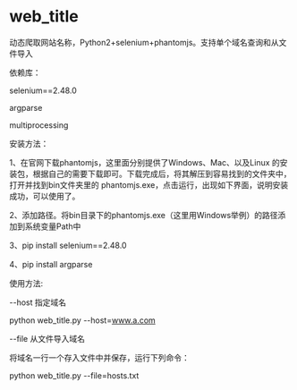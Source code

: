 # web_title

动态爬取网站名称，Python2+selenium+phantomjs。支持单个域名查询和从文件导入

依赖库：

selenium==2.48.0

argparse

multiprocessing

安装方法：

1、在官网下载phantomjs，这里面分别提供了Windows、Mac、以及Linux 的安装包，根据自己的需要下载即可。下载完成后，将其解压到容易找到的文件夹中，打开并找到bin文件夹里的 phantomjs.exe，点击运行，出现如下界面，说明安装成功，可以使用了。

2、添加路径。将bin目录下的phantomjs.exe（这里用Windows举例）的路径添加到系统变量Path中

3、pip install selenium==2.48.0

4、pip install argparse

使用方法:

--host  指定域名

python web_title.py --host=www.a.com

--file 从文件导入域名

将域名一行一个存入文件中并保存，运行下列命令：

python web_title.py --file=hosts.txt
